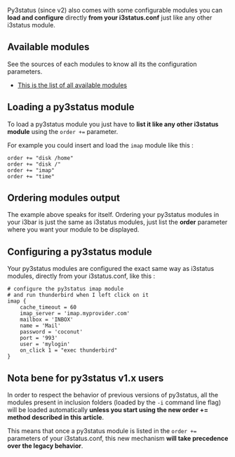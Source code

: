 Py3status (since v2) also comes with some configurable modules you can **load and configure** directly **from your i3status.conf** just like any other i3status module.

## Available modules
See the sources of each modules to know all its the configuration parameters.

* [This is the list of all available modules](https://github.com/ultrabug/py3status/tree/master/py3status/modules)

## Loading a py3status module
To load a py3status module you just have to **list it like any other i3status module** using the `order +=` parameter.

For example you could insert and load the `imap` module like this :

    order += "disk /home"
    order += "disk /"
    order += "imap"
    order += "time"

## Ordering modules output
The example above speaks for itself. Ordering your py3status modules in your i3bar is just the same as i3status modules, just list the **order** parameter where you want your module to be displayed.

## Configuring a py3status module
Your py3status modules are configured the exact same way as i3status modules, directly from your i3status.conf, like this :

    # configure the py3status imap module
    # and run thunderbird when I left click on it
    imap {
        cache_timeout = 60
        imap_server = 'imap.myprovider.com'
        mailbox = 'INBOX'
        name = 'Mail'
        password = 'coconut'
        port = '993'
        user = 'mylogin'
        on_click 1 = "exec thunderbird"
    }

## Nota bene for py3status v1.x users
In order to respect the behavior of previous versions of py3status, all the modules present in inclusion folders (loaded by the `-i` command line flag) will be loaded automatically **unless you start using the new order += method described in this article**.

This means that once a py3status module is listed in the `order +=` parameters of your i3status.conf, this new mechanism **will take precedence over the legacy behavior**.
